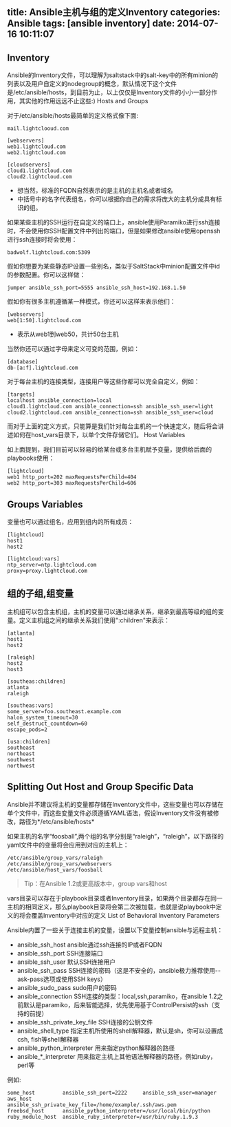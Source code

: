 title: Ansible主机与组的定义Inventory
categories: Ansible
tags: [ansible inventory]
date: 2014-07-16 10:11:07
---
## Inventory

Ansible的Inventory文件，可以理解为saltstack中的salt-key中的所有minion的列表以及用户自定义的nodegroup的概念，默认情况下这个文件是/etc/ansible/hosts，到目前为止，以上仅仅是Inventory文件的小小一部分作用，其实他的作用远远不止这些:)
Hosts and Groups

对于/etc/ansible/hosts最简单的定义格式像下面:<!--more-->
```
mail.lightclooud.com

[webservers]
web1.lightcloud.com
web2.lightcloud.com

[cloudservers]
cloud1.lightcloud.com
cloud2.lightcloud.com
```
* 想当然，标准的FQDN自然表示的是主机的主机名或者域名
* 中括号中的名字代表组名，你可以根据你自己的需求将庞大的主机分成具有标识的组。

如果某些主机的SSH运行在自定义的端口上，ansible使用Paramiko进行ssh连接时，不会使用你SSH配置文件中列出的端口，但是如果修改ansible使用openssh进行ssh连接时将会使用：
```
badwolf.lightcloud.com:5309
```
假如你想要为某些静态IP设置一些别名，类似于SaltStack中minion配置文件中id的参数配置。你可以这样做：
```
jumper ansible_ssh_port=5555 ansible_ssh_host=192.168.1.50
```
假如你有很多主机遵循某一种模式，你还可以这样来表示他们：
```
[webservers]
web[1:50].lightcloud.com
```
* 表示从web1到web50，共计50台主机

当然你还可以通过字母来定义可变的范围，例如：
```
[database]
db-[a:f].lightcloud.com
```
对于每台主机的连接类型，连接用户等这些你都可以完全自定义，例如：
```
[targets]
localhost ansible_connection=local
cloud1.lightcloud.com ansible_connection=ssh ansible_ssh_user=light
cloud2.lightcloud.com ansible_connection=ssh ansible_ssh_user=cloud
```
而对于上面的定义方式，只能算是我们针对每台主机的一个快速定义，随后将会讲述如何在host_vars目录下，以单个文件存储它们。
Host Variables

如上面提到，我们目前可以轻易的给某台或多台主机赋予变量，提供给后面的playbooks使用：
```
[lightcloud]
web1 http_port=202 maxRequestsPerChild=404
web2 http_port=303 maxRequestsPerChild=606
```
## Groups Variables

变量也可以通过组名，应用到组内的所有成员：
```
[lightcloud]
host1
host2

[lightcloud:vars]
ntp_server=ntp.lightcloud.com
proxy=proxy.lightcloud.com
```
## 组的子组,组变量
主机组可以包含主机组，主机的变量可以通过继承关系，继承到最高等级的组的变量。定义主机组之间的继承关系我们使用":children"来表示：
```
[atlanta]
host1
host2

[raleigh]
host2
host3

[southeas:children]
atlanta
raleigh

[southeas:vars]
some_server=foo.southeast.example.com
halon_system_timeout=30
self_destruct_countdown=60
escape_pods=2

[usa:children]
southeast
northeast
southwest
northwest
```
## Splitting Out Host and Group Specific Data
Ansible并不建议将主机的变量都存储在Inventory文件中，这些变量也可以存储在单个文件中，而这些变量文件必须遵循YAML语法，假设Inventory文件没有被修改，路径为*/etc/ansible/hosts*

如果主机的名字“foosball”,两个组的名字分别是“raleigh”，“raleigh”，以下路径的yaml文件中的变量将会应用到对应的主机上：
```
/etc/ansible/group_vars/raleigh
/etc/ansible/group_vars/webservers
/etc/ansible/host_vars/foosball
```
> Tip：在Ansible 1.2或更高版本中，group vars和host
 

vars目录可以存在于playbook目录或者Inventory目录，如果两个目录都存在同一主机的相同定义，那么playbook目录将会第二次被加载，也就是说playbook中定义的将会覆盖Inventory中对应的定义
List of Behavioral Inventory Parameters

Ansible内置了一些关于连接主机的变量，设置以下变量控制ansible与远程主机：

* ansible_ssh_host  ansible通过ssh连接的IP或者FQDN
* ansible_ssh_port  SSH连接端口
* ansible_ssh_user  默认SSH连接用户
* ansible_ssh_pass  SSH连接的密码（这是不安全的，ansible极力推荐使用--ask-pass选项或使用SSH keys）
* ansible_sudo_pass  sudo用户的密码
* ansible_connection  SSH连接的类型：local,ssh,paramiko，在ansible 1.2之前默认是paramiko，后来智能选择，优先使用基于ControlPersist的ssh（支持的前提）
* ansible_ssh_private_key_file  SSH连接的公钥文件
* ansible_shell_type  指定主机所使用的shell解释器，默认是sh，你可以设置成csh, fish等shell解释器
* ansible_python_interpreter  用来指定python解释器的路径
* ansible\_\*\_interpreter  用来指定主机上其他语法解释器的路径，例如ruby，perl等

例如:
```
some_host         ansible_ssh_port=2222     ansible_ssh_user=manager
aws_host          ansible_ssh_private_key_file=/home/example/.ssh/aws.pem
freebsd_host      ansible_python_interpreter=/usr/local/bin/python
ruby_module_host  ansible_ruby_interpreter=/usr/bin/ruby.1.9.3
```
